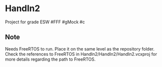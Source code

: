 # HandIn2
Project for grade ESW
#FFF #gMock #c
## Note
Needs FreeRTOS to run. Place it on the same level as the repository folder. Check the references to FreeRTOS in HandIn2/HandIn2/HandIn2.vcxproj for more details regarding the path to FreeRTOS.
